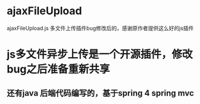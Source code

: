 # ajaxFileUpload
ajaxFileUpload.js 多文件上传插件bug修改后的，感谢原作者提供这么好的js插件

# js多文件异步上传是一个开源插件，修改bug之后准备重新共享
## 还有java 后端代码编写的，基于spring 4 spring mvc 

